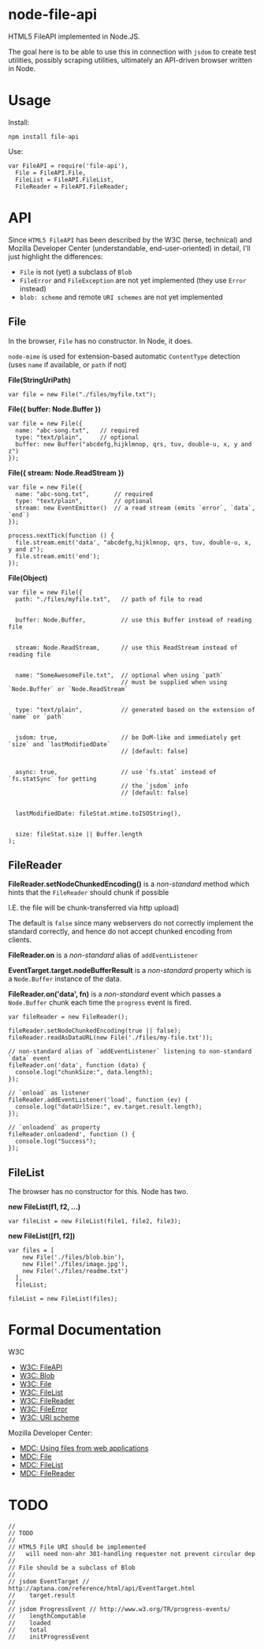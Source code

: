 node-file-api
====

HTML5 FileAPI implemented in Node.JS.

The goal here is to be able to use this in connection with `jsdom` to create test utilities, possibly scraping utilities, ultimately an API-driven browser written in Node.

Usage
====

Install:

    npm install file-api

Use:

    var FileAPI = require('file-api'),
      File = FileAPI.File,
      FileList = FileAPI.FileList,
      FileReader = FileAPI.FileReader;

API
====

Since `HTML5 FileAPI` has been described by the W3C (terse, technical) and Mozilla Developer Center (understandable, end-user-oriented) in detail, I'll just highlight the differences:

  * `File` is not (yet) a subclass of `Blob`
  * `FileError` and `FileException` are not yet implemented (they use `Error` instead)
  * `blob: scheme` and remote `URI schemes` are not yet implemented

File
----

In the browser, `File` has no constructor. In Node, it does.

`node-mime` is used for extension-based automatic `ContentType` detection (uses `name` if available, or `path` if not)

**File(StringUriPath)**

    var file = new File("./files/myfile.txt");

**File({ buffer: Node.Buffer })**

    var file = new File({ 
      name: "abc-song.txt",   // required
      type: "text/plain",     // optional
      buffer: new Buffer("abcdefg,hijklmnop, qrs, tuv, double-u, x, y and z")
    });

**File({ stream: Node.ReadStream })**

    var file = new File({
      name: "abc-song.txt",       // required
      type: "text/plain",         // optional
      stream: new EventEmitter()  // a read stream (emits `error`, `data`, `end`)
    });

    process.nextTick(function () {
      file.stream.emit('data', "abcdefg,hijklmnop, qrs, tuv, double-u, x, y and z");
      file.stream.emit('end');
    });

**File(Object)**

    var file = new File({
      path: "./files/myfile.txt",   // path of file to read


      buffer: Node.Buffer,          // use this Buffer instead of reading file


      stream: Node.ReadStream,      // use this ReadStream instead of reading file


      name: "SomeAwesomeFile.txt",  // optional when using `path`
                                    // must be supplied when using `Node.Buffer` or `Node.ReadStream`


      type: "text/plain",           // generated based on the extension of `name` or `path`


      jsdom: true,                  // be DoM-like and immediately get `size` and `lastModifiedDate`
                                    // [default: false]


      async: true,                  // use `fs.stat` instead of `fs.statSync` for getting 
                                    // the `jsdom` info
                                    // [default: false]


      lastModifiedDate: fileStat.mtime.toISOString(),


      size: fileStat.size || Buffer.length
    );


FileReader
----

**FileReader.setNodeChunkedEncoding()** is a *non-standard* method which hints that the `FileReader` should chunk if possible

I.E. the file will be chunk-transferred via http upload)

The default is `false` since many webservers do not correctly implement the standard correctly,
and hence do not accept chunked encoding from clients.

**FileReader.on** is a *non-standard* alias of `addEventListener`

**EventTarget.target.nodeBufferResult** is a *non-standard* property which is a `Node.Buffer` instance of the data.

**FileReader.on('data', fn)** is a *non-standard* event which passes a `Node.Buffer` chunk each time the `progress` event is fired.

    var fileReader = new FileReader();

    fileReader.setNodeChunkedEncoding(true || false);
    fileReader.readAsDataURL(new File('./files/my-file.txt'));

    // non-standard alias of `addEventListener` listening to non-standard `data` event
    fileReader.on('data', function (data) {
      console.log("chunkSize:", data.length);
    });

    // `onload` as listener
    fileReader.addEventListener('load', function (ev) {
      console.log("dataUrlSize:", ev.target.result.length);
    });

    // `onloadend` as property
    fileReader.onloadend', function () {
      console.log("Success");
    });

FileList
----

The browser has no constructor for this. Node has two.

**new FileList(f1, f2, ...)**

    var fileList = new FileList(file1, file2, file3);

**new FileList([f1, f2])**

    var files = [
        new File('./files/blob.bin'),
        new File('./files/image.jpg'),
        new File('./files/readme.txt')
      ],
      fileList;

    fileList = new FileList(files);

Formal Documentation
====

W3C

  * [W3C: FileAPI](http://dev.w3.org/2006/webapi/FileAPI)
  * [W3C: Blob](http://dev.w3.org/2006/webapi/FileAPI/#dfn-Blob)
  * [W3C: File](http://dev.w3.org/2006/webapi/FileAPI/#dfn-file)
  * [W3C: FileList](http://dev.w3.org/2006/webapi/FileAPI/#dfn-filelist)
  * [W3C: FileReader](http://dev.w3.org/2006/webapi/FileAPI/#dfn-filereader)
  * [W3C: FileError](http://dev.w3.org/2006/webapi/FileAPI/#dfn-fileerror)
  * [W3C: URI scheme](http://dev.w3.org/2006/webapi/FileAPI/#url)

Mozilla Developer Center:

  * [MDC: Using files from web applications](https://developer.mozilla.org/en/using_files_from_web_applications)
  * [MDC: File](https://developer.mozilla.org/en/DOM/File)
  * [MDC: FileList](https://developer.mozilla.org/en/DOM/FileList)
  * [MDC: FileReader](https://developer.mozilla.org/en/DOM/FileReader)

TODO
====

    //
    // TODO
    //
    // HTML5 File URI should be implemented
    //   will need non-ahr 301-handling requester not prevent circular dep
    //
    // File should be a subclass of Blob
    //
    // jsdom EventTarget // http://aptana.com/reference/html/api/EventTarget.html
    //    target.result
    // 
    // jsdom ProgressEvent // http://www.w3.org/TR/progress-events/
    //    lengthComputable
    //    loaded
    //    total
    //    initProgressEvent
